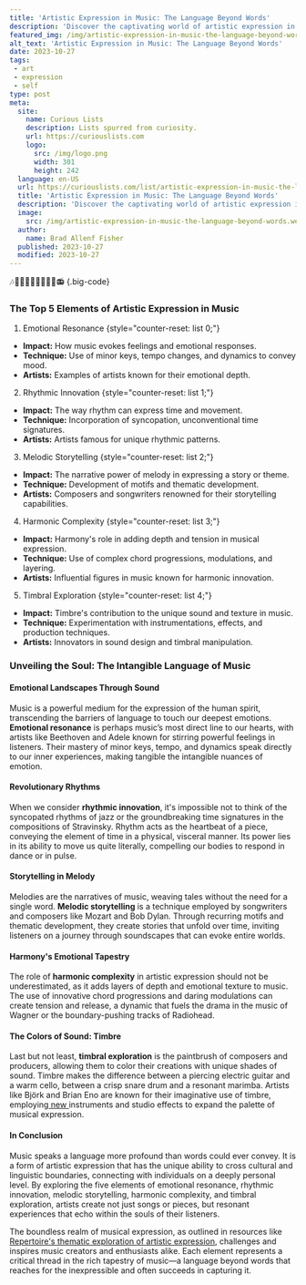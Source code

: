 ```yaml
---
title: 'Artistic Expression in Music: The Language Beyond Words'
description: 'Discover the captivating world of artistic expression in music, where emotions and stories intertwine, transcending the limits of language.'
featured_img: /img/artistic-expression-in-music-the-language-beyond-words.webp
alt_text: 'Artistic Expression in Music: The Language Beyond Words'
date: 2023-10-27
tags:
 - art
 - expression
 - self
type: post
meta:
  site:
    name: Curious Lists
    description: Lists spurred from curiosity.
    url: https://curiouslists.com
    logo:
      src: /img/logo.png
      width: 301
      height: 242
  language: en-US
  url: https://curiouslists.com/list/artistic-expression-in-music-the-language-beyond-words
  title: 'Artistic Expression in Music: The Language Beyond Words'
  description: 'Discover the captivating world of artistic expression in music, where emotions and stories intertwine, transcending the limits of language.'
  image:
    src: /img/artistic-expression-in-music-the-language-beyond-words.webp
  author:
    name: Brad Allenf Fisher
  published: 2023-10-27
  modified: 2023-10-27
---
```



🎶🎵🎷🎺🎸🎻🥁🎤🎹📻 {.big-code}

### The Top 5 Elements of Artistic Expression in Music

1. Emotional Resonance {style="counter-reset: list 0;"}
  - **Impact:** How music evokes feelings and emotional responses.
  - **Technique:** Use of minor keys, tempo changes, and dynamics to convey mood.
  - **Artists:** Examples of artists known for their emotional depth.
  
2. Rhythmic Innovation {style="counter-reset: list 1;"}
  - **Impact:** The way rhythm can express time and movement.
  - **Technique:** Incorporation of syncopation, unconventional time signatures.
  - **Artists:** Artists famous for unique rhythmic patterns.
  
3. Melodic Storytelling {style="counter-reset: list 2;"}
  - **Impact:** The narrative power of melody in expressing a story or theme.
  - **Technique:** Development of motifs and thematic development.
  - **Artists:** Composers and songwriters renowned for their storytelling capabilities.
  
4. Harmonic Complexity {style="counter-reset: list 3;"}
  - **Impact:** Harmony's role in adding depth and tension in musical expression.
  - **Technique:** Use of complex chord progressions, modulations, and layering.
  - **Artists:** Influential figures in music known for harmonic innovation.
  
5. Timbral Exploration {style="counter-reset: list 4;"}
  - **Impact:** Timbre's contribution to the unique sound and texture in music.
  - **Technique:** Experimentation with instrumentations, effects, and production techniques.
  - **Artists:** Innovators in sound design and timbral manipulation.


### Unveiling the Soul: The Intangible Language of Music

#### Emotional Landscapes Through Sound

Music is a powerful medium for the expression of the human spirit, transcending the barriers of language to touch our deepest emotions. **Emotional resonance** is perhaps music’s most direct line to our hearts, with artists like Beethoven and Adele known for stirring powerful feelings in listeners. Their mastery of minor keys, tempo, and dynamics speak directly to our inner experiences, making tangible the intangible nuances of emotion.

#### Revolutionary Rhythms

When we consider **rhythmic innovation**, it's impossible not to think of the syncopated rhythms of jazz or the groundbreaking time signatures in the compositions of Stravinsky. Rhythm acts as the heartbeat of a piece, conveying the element of time in a physical, visceral manner. Its power lies in its ability to move us quite literally, compelling our bodies to respond in dance or in pulse.

#### Storytelling in Melody

Melodies are the narratives of music, weaving tales without the need for a single word. **Melodic storytelling** is a technique employed by songwriters and composers like Mozart and Bob Dylan. Through recurring motifs and thematic development, they create stories that unfold over time, inviting listeners on a journey through soundscapes that can evoke entire worlds.

#### Harmony's Emotional Tapestry

The role of **harmonic complexity** in artistic expression should not be underestimated, as it adds layers of depth and emotional texture to music. The use of innovative chord progressions and daring modulations can create tension and release, a dynamic that fuels the drama in the music of Wagner or the boundary-pushing tracks of Radiohead.

#### The Colors of Sound: Timbre

Last but not least, **timbral exploration** is the paintbrush of composers and producers, allowing them to color their creations with unique shades of sound. Timbre makes the difference between a piercing electric guitar and a warm cello, between a crisp snare drum and a resonant marimba. Artists like Björk and Brian Eno are known for their imaginative use of timbre, employing[  new  ](https://curiouslists.com/list/street-art-and-graffiti-voices-from-the-margins)instruments and studio effects to expand the palette of musical expression.

#### In Conclusion

Music speaks a language more profound than words could ever convey. It is a form of artistic expression that has the unique ability to cross cultural and linguistic boundaries, connecting with individuals on a deeply personal level. By exploring the five elements of emotional resonance, rhythmic innovation, melodic storytelling, harmonic complexity, and timbral exploration, artists create not just songs or pieces, but resonant experiences that echo within the souls of their listeners.

The boundless realm of musical expression, as outlined in resources like [Repertoire's thematic exploration of artistic expression](https://www.rep.routledge.com/articles/thematic/artistic-expression/v-1/sections/expression-theory), challenges and inspires music creators and enthusiasts alike. Each element represents a critical thread in the rich tapestry of music—a language beyond words that reaches for the inexpressible and often succeeds in capturing it.